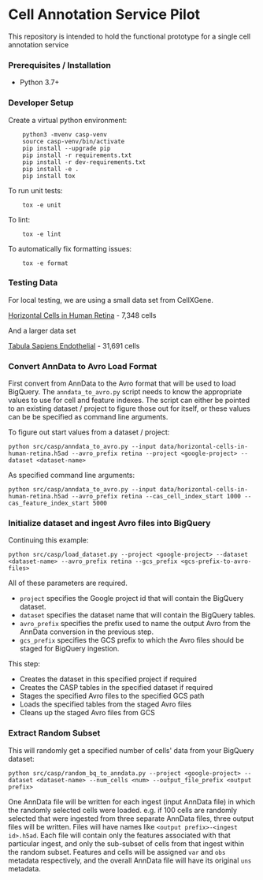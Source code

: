 # Cell Annotation Service Pilot

This repository is intended to hold the functional prototype for a single cell annotation service

### Prerequisites / Installation

 - Python 3.7+

### Developer Setup

Create a virtual python environment:

```shell
    python3 -mvenv casp-venv
    source casp-venv/bin/activate
    pip install --upgrade pip
    pip install -r requirements.txt
    pip install -r dev-requirements.txt
    pip install -e .
    pip install tox
```

To run unit tests:

```shell
    tox -e unit
```

To lint:

```shell
    tox -e lint
```

To automatically fix formatting issues:
```shell
    tox -e format
```
 
### Testing Data
    
For local testing, we are using a small data set from CellXGene.

[Horizontal Cells in Human Retina](https://cellxgene.cziscience.com/collections/af893e86-8e9f-41f1-a474-ef05359b1fb7) - 7,348 cells

And a larger data set

[Tabula Sapiens Endothelial](https://cellxgene.cziscience.com/collections/e5f58829-1a66-40b5-a624-9046778e74f5) -  31,691 cells


### Convert AnnData to Avro Load Format

First convert from AnnData to the Avro format that will be used to load BigQuery. The `anndata_to_avro.py` script needs
to know the appropriate values to use for cell and feature indexes. The script can either be pointed to an existing 
dataset / project to figure those out for itself, or these values can be be specified as command line arguments.

To figure out start values from a dataset / project:

```
python src/casp/anndata_to_avro.py --input data/horizontal-cells-in-human-retina.h5ad --avro_prefix retina --project <google-project> --dataset <dataset-name>
```

As specified command line arguments:

```
python src/casp/anndata_to_avro.py --input data/horizontal-cells-in-human-retina.h5ad --avro_prefix retina --cas_cell_index_start 1000 --cas_feature_index_start 5000
```

### Initialize dataset and ingest Avro files into BigQuery

Continuing this example:

```
python src/casp/load_dataset.py --project <google-project> --dataset <dataset-name> --avro_prefix retina --gcs_prefix <gcs-prefix-to-avro-files>
```

All of these parameters are required.

* `project` specifies the Google project id that will contain the BigQuery dataset.
* `dataset` specifies the dataset name that will contain the BigQuery tables.
* `avro_prefix` specifies the prefix used to name the output Avro from the AnnData conversion in the previous step.
* `gcs_prefix` specifies the GCS prefix to which the Avro files should be staged for BigQuery ingestion.

This step:

* Creates the dataset in this specified project if required
* Creates the CASP tables in the specified dataset if required
* Stages the specified Avro files to the specified GCS path
* Loads the specified tables from the staged Avro files
* Cleans up the staged Avro files from GCS


### Extract Random Subset

This will randomly get a specified number of cells' data from your BigQuery dataset:

```
python src/casp/random_bq_to_anndata.py --project <google-project> --dataset <dataset-name> --num_cells <num> --output_file_prefix <output prefix>
```

One AnnData file will be written for each ingest (input AnnData file) in which the randomly selected cells were loaded.
e.g. if 100 cells are randomly selected that were ingested from three separate AnnData files, three output files will be
written. Files will have names like `<output prefix>-<ingest id>.h5ad`. Each file will contain only the features
associated with that particular ingest, and only the sub-subset of cells from that ingest within the random subset.
Features and cells will be assigned `var` and `obs` metadata respectively, and the overall AnnData file will have its
original `uns` metadata.
